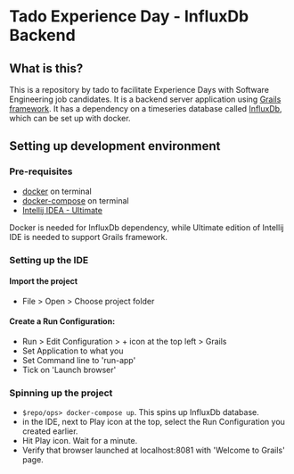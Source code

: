 # Tado Experience Day - InfluxDb Backend

## What is this?
This is a repository by tado to facilitate Experience Days with Software Engineering job candidates.
It is a backend server application using [Grails framework](https://docs.grails.org/latest/guide/introduction.html).
It has a dependency on a timeseries database called [InfluxDb](https://www.influxdata.com/products/influxdb), which can be set up with docker.

## Setting up development environment

### Pre-requisites
- [docker](https://www.docker.com) on terminal
- [docker-compose](https://docs.docker.com/compose) on terminal
- [Intellij IDEA - Ultimate](https://www.jetbrains.com/idea/download)

Docker is needed for InfluxDb dependency, while Ultimate edition of Intellij IDE is needed to support Grails framework.

### Setting up the IDE
#### Import the project
- File > Open > Choose project folder

#### Create a Run Configuration:
- Run > Edit Configuration > + icon at the top left > Grails
- Set Application to what you
- Set Command line to 'run-app'
- Tick on 'Launch browser'

### Spinning up the project
- `$repo/ops> docker-compose up`. This spins up InfluxDb database.
- in the IDE, next to Play icon at the top, select the Run Configuration you created earlier.
- Hit Play icon. Wait for a minute.
- Verify that browser launched at localhost:8081 with 'Welcome to Grails' page.